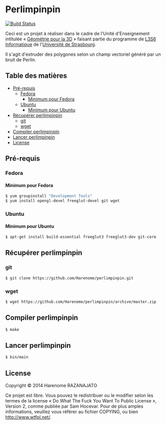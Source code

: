 Perlimpinpin
============

[![Build Status][]][Travis CI Perlimpinpin]

Ceci est un projet à réaliser dans le cadre de l'Unité d'Enseignement intitulée
« [Géométrie pour la 3D][] » faisant partie du programme de
[L3S6 Informatique][] de l'[Université de Strasbourg][].

Il s'agit d'extruder des polygones selon un champ vectoriel généré par un bruit de Perlin.

[Travis CI Perlimpinpin]: https://travis-ci.org/Harenome/perlimpinpin
[Build Status]: https://travis-ci.org/Harenome/perlimpinpin.svg?branch=master
[Géométrie pour la 3D]: http://mathinfo.unistra.fr/offre-de-formation/ue/?spec=17&sem=39&ue=433
[L3S6 Informatique]: http://mathinfo.unistra.fr/offre-de-formation/licences-mathematiques-et-informatique/informatique/
[Université de Strasbourg]: http://www.unistra.fr/

Table des matières
------------------
- [Pré-requis](#pré-requis)
  - [Fedora](#fedora)
    - [Minimum pour Fedora](#minimum-pour-fedora)
  - [Ubuntu](#ubuntu)
    - [Minimum pour Ubuntu](#minimum-pour-ubuntu)
- [Récupérer perlimpinpin](#récupérer-perlimpinpin)
  - [git](#git)
  - [wget](#wget)
- [Compiler perlimpinpin](#compiler-perlimpinpin)
- [Lancer perlimpinpin](#lancer-perlimpinpin)
- [License](#license)

Pré-requis
----------
### Fedora
#### Minimum pour Fedora
```bash
$ yum groupinstall "Development Tools"
$ yum install opengl-devel freeglut-devel git wget
```

### Ubuntu
#### Minimum pour Ubuntu
```bash
$ apt-get install build-essential freeglut3 freeglut3-dev git-core
```

Récupérer perlimpinpin
----------------------
### git
```bash
$ git clone https://github.com/Harenome/perlimpinpin.git
```

### wget
```bash
$ wget https://github.com/Harenome/perlimpinpin/archive/master.zip
```

Compiler perlimpinpin
---------------------
```bash
$ make
```

Lancer perlimpinpin
-------------------
```bash
$ bin/main
```

License
-------
Copyright © 2014 Harenome RAZANAJATO

Ce projet est libre. Vous pouvez le redistribuer ou le modifier selon les termes
de la license « Do What The Fuck You Want To Public License », Version 2, comme
publiée par Sam Hocevar. Pour de plus amples informations, veuillez vous référer
au fichier COPYING, ou bien http://www.wtfpl.net/.
